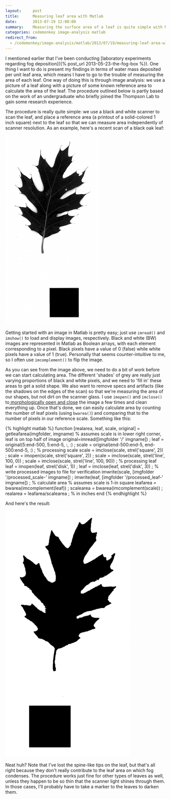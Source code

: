 ```yaml
---
layout:     post
title:      Measuring leaf area with Matlab
date:       2013-07-19 12:00:00
summary:    Measuring the surface area of a leaf is quite simple with Matlab.
categories: codemonkey image-analysis matlab
redirect_from:
  - /codemonkey/image-analysis/matlab/2013/07/19/measuring-leaf-area-with-matlab/
---
```


I mentioned earlier that I've been conducting [laboratory experiments regarding fog deposition]({% post_url 2013-05-23-the-fog-box %}). One thing I want to do is present my findings in terms of water mass deposited per unit leaf area, which means I have to go to the trouble of measuring the area of each leaf. One way of doing this is through image analysis: we use a picture of a leaf along with a picture of some known reference area to calculate the area of the leaf. The procedure outlined below is partly based on the work of an undergraduate who briefly joined the Thompson Lab to gain some research experience.

The procedure is really quite simple: we use a black and white scanner to scan the leaf, and place a reference area (a printout of a solid-colored 1 inch square) next to the leaf so that we can measure area independently of scanner resolution. As an example, here's a recent scan of a black oak leaf:

![scan of a black oak leaf](/images/2013-07-19-scanned-leaf.png)

Getting started with an image in Matlab is pretty easy; just use `imread()` and `imshow()` to load and display images, respectively. Black and white (BW) images are represented in Matlab as Boolean arrays, with each element corresponding to a pixel. Black pixels have a value of 0 (false) while white pixels have a value of 1 (true). Personally that seems counter-intuitive to me, so I often use `imcomplement()` to flip the image.

As you can see from the image above, we need to do a bit of work before we can start calculating area. The different 'shades' of grey are really just varying proportions of black and white pixels, and we need to 'fill in' these areas to get a solid shape. We also want to remove specs and artifacts (like the shadows on the edges of the scan) so that we're measuring the area of our shapes, but not dirt on the scanner glass. I use `imopen()` and `imclose()` to<a href="http://www.dspguide.com/ch25/4.htm"> morphologically open and close</a> the image a few times and clean everything up. Once that's done, we can easily calculate area by counting the number of leaf pixels (using `bwarea()`) and comparing that to the number of pixels in our reference scale. Something like this:

{% highlight matlab %}
function [realarea, leaf, scale, original] = getleafarea(imgfolder, imgname)
    % assumes scale is in lower right corner, leaf is on top half of image
    original=imread([imgfolder '/' imgname]) ;
    leaf = original(5:end-500, 5:end-5, :, :) ;
    scale = original(end-500:end-5, end-500:end-5, :) ;
    % processing scale
    scale = imclose(scale, strel('square', 2)) ;
    scale = imopen(scale, strel('square', 2)) ;
    scale = imclose(scale, strel('line', 100, 0)) ;
    scale = imclose(scale, strel('line', 100, 90)) ;
    % processing leaf
    leaf = imopen(leaf, strel('disk', 1)) ;
    leaf = imclose(leaf, strel('disk', 3)) ;
    % write processed images to file for verification
    imwrite(scale, [imgfolder '/processed_scale-' imgname]) ;
    imwrite(leaf, [imgfolder '/processed_leaf-' imgname]) ;
    % calculate area
    % assumes scale is 1-in square
    leafarea = bwarea(imcomplement(leaf)) ;
    scalearea = bwarea(imcomplement(scale)) ;
    realarea = leafarea/scalearea ; % in inches
end
{% endhighlight %}

And here's the result:

![black oak leaf image after processing](/images/2013-07-19-processed-leaf.png)

Neat huh? Note that I've lost the spine-like tips on the leaf, but that's all right because they don't really contribute to the leaf area on which fog condenses. The procedure works just fine for other types of leaves as well, unless they happen to be so thin that the scanner light shines through them. In those cases, I'll probably have to take a marker to the leaves to darken them.